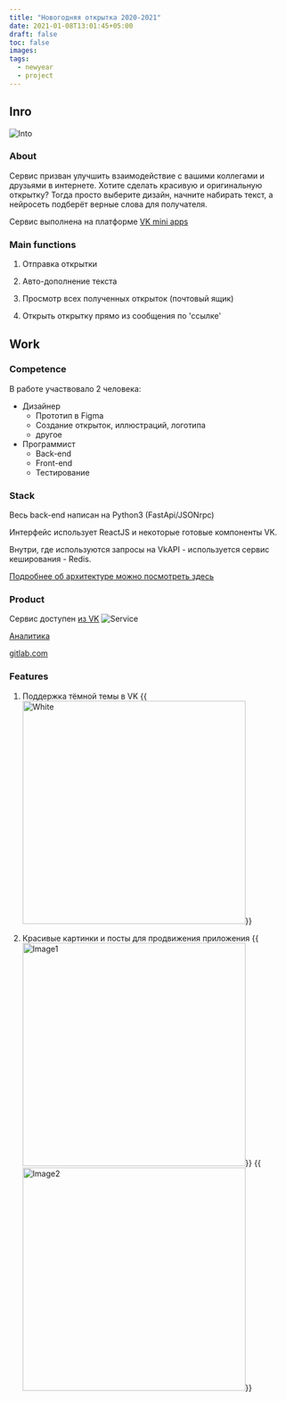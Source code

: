 ```yaml
---
title: "Новогодняя открытка 2020-2021"
date: 2021-01-08T13:01:45+05:00
draft: false
toc: false
images:
tags:
  - newyear
  - project
---
```


## Inro
![Into](https://russu.xyz/%D0%9F%D0%BE%D1%80%D1%82%D1%84%D0%BE%D0%BB%D0%B8%D0%BE%20bf034fd625154d698023c5444fb1f766/%D0%A0%D0%B0%D0%B1%D0%BE%D1%82%D1%8B%20094108605516417d801540d849a99cab/%D0%9D%D0%BE%D0%B2%D0%BE%D0%B3%D0%BE%D0%B4%D0%BD%D1%8F%D1%8F%20%D0%BE%D1%82%D0%BA%D1%80%D1%8B%D1%82%D0%BA%D0%B0%2041e0d5d6560845eb8a966abee7d08fe6/_.jpg)
### About

Сервис призван улучшить взаимодействие с вашими коллегами и друзьями в интернете. Хотите сделать красивую и оригинальную открытку? Тогда просто выберите дизайн, начните набирать текст, а нейросеть подберёт верные слова для получателя.

Сервис выполнена на платформе [VK mini apps](https://vk.com/app7704043)

### Main functions

1. Отправка открытки

2. Авто-дополнение текста

3. Просмотр всех полученных открыток (почтовый ящик)

4. Открыть открытку прямо из сообщения по 'ссылке'

## Work

### Competence
В работе участвовало 2 человека:
 - Дизайнер
    * Прототип в Figma
    * Создание открыток, иллюстраций, логотипа
    * другое
 - Программист
    * Back-end
    * Front-end
    * Тестирование


### Stack

Весь back-end написан на Python3 (FastApi/JSONrpc)

Интерфейс использует ReactJS и некоторые готовые компоненты VK.

Внутри, где используются запросы на VkAPI - используется сервис кеширования - Redis.

[Подробнее об архитектуре можно посмотреть здесь](https://drive.google.com/file/d/1TRzfCMcnK-_Ka2lexRv1Jw9mUcNs6K1q/view?usp=sharing)

### Product

Сервис доступен [из VK](https://vk.com/app7704043)
![Service](https://sun9-54.userapi.com/impg/0i-B-JvZ09NgBhSzYfxreFDtCEi6FmKT4goDwg/sh7idZB3bV4.jpg?size=993x773&quality=96&proxy=1&sign=f81147546ccd74037ea7e8e8d32978f1&type=album)

[Аналитика](https://infogram.com/analitics-poastcardnewyear-1h0r6rppmomkw2e?live)

[gitlab.com](https://gitlab.com/gaben_newyear_2020)

### Features

1. Поддержка тёмной темы в VK
{{<image alt="White" style="height:400px" src="https://sun9-39.userapi.com/impg/H0ghQ-sGU8dct5fl3cbIN_kpJR57_PGzkp598w/aZL5OABeEis.jpg?size=2160x1920&quality=96&proxy=1&sign=f8b73810b86ba2d245ea2f7767aa9e9b&type=album">}}

2. Красивые картинки и посты для продвижения приложения
{{<image alt="Image1" style="height:400px" src="https://sun9-5.userapi.com/impg/u4Mdn9JMLT6HYEXrAqjyzzu9b0WDxcyFw8EDcQ/r9kCvYI5nEo.jpg?size=2000x2000&quality=96&proxy=1&sign=585b922dde08b118f49af68020f8d1d9&type=album">}}
{{<image alt="Image2" style="height:400px" src="https://sun9-8.userapi.com/impg/TKC-1kcfoyOAGKEQQPxjzQEZVI3MJ7Cq8lfDAg/IXgNFVsy3Qc.jpg?size=1920x1920&quality=96&proxy=1&sign=78a79a64c9813c72f191414c500a88e6&type=album">}}